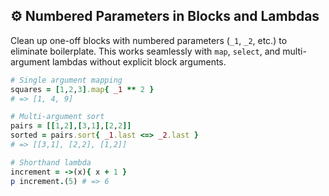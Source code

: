 ## ⚙️ Numbered Parameters in Blocks and Lambdas

Clean up one-off blocks with numbered parameters (`_1`, `_2`, etc.) to eliminate boilerplate. This works seamlessly with `map`, `select`, and multi-argument lambdas without explicit block arguments.

```ruby
# Single argument mapping
squares = [1,2,3].map{ _1 ** 2 }
# => [1, 4, 9]

# Multi-argument sort
pairs = [[1,2],[3,1],[2,2]]
sorted = pairs.sort{ _1.last <=> _2.last }
# => [[3,1], [2,2], [1,2]]

# Shorthand lambda
increment = ->(x){ x + 1 }
p increment.(5) # => 6
```